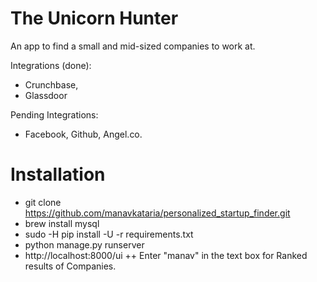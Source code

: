 # The Unicorn Hunter
An app to find a small and mid-sized companies to work at. 

Integrations (done): 
+ Crunchbase, 
+ Glassdoor
 
Pending Integrations: 
+ Facebook, Github, Angel.co. 

# Installation
+ git clone https://github.com/manavkataria/personalized_startup_finder.git
+ brew install mysql
+ sudo -H pip install -U -r requirements.txt
+ python manage.py runserver 
+ http://localhost:8000/ui
++ Enter "manav" in the text box for Ranked results of Companies.

